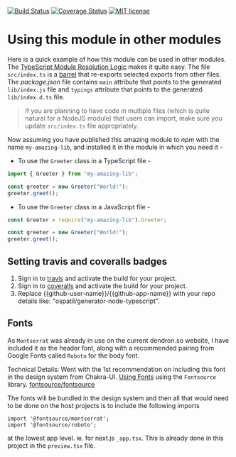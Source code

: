 [![Build Status](https://travis-ci.org/{{github-user-name}}/{{github-app-name}}.svg?branch=master)](https://travis-ci.org/{{github-user-name}}/{{github-app-name}}.svg?branch=master)
[![Coverage Status](https://coveralls.io/repos/github/{{github-user-name}}/{{github-app-name}}/badge.svg?branch=master)](https://coveralls.io/github/{{github-user-name}}/{{github-app-name}}?branch=master)
[![MIT license](http://img.shields.io/badge/license-MIT-brightgreen.svg)](http://opensource.org/licenses/MIT)

# Using this module in other modules

Here is a quick example of how this module can be used in other modules. The [TypeScript Module Resolution Logic](https://www.typescriptlang.org/docs/handbook/module-resolution.html) makes it quite easy. The file `src/index.ts` is a [barrel](https://basarat.gitbooks.io/typescript/content/docs/tips/barrel.html) that re-exports selected exports from other files. The _package.json_ file contains `main` attribute that points to the generated `lib/index.js` file and `typings` attribute that points to the generated `lib/index.d.ts` file.

> If you are planning to have code in multiple files (which is quite natural for a NodeJS module) that users can import, make sure you update `src/index.ts` file appropriately.

Now assuming you have published this amazing module to _npm_ with the name `my-amazing-lib`, and installed it in the module in which you need it -

- To use the `Greeter` class in a TypeScript file -

```ts
import { Greeter } from "my-amazing-lib";

const greeter = new Greeter("World!");
greeter.greet();
```

- To use the `Greeter` class in a JavaScript file -

```js
const Greeter = require("my-amazing-lib").Greeter;

const greeter = new Greeter("World!");
greeter.greet();
```

## Setting travis and coveralls badges

1. Sign in to [travis](https://travis-ci.org/) and activate the build for your project.
2. Sign in to [coveralls](https://coveralls.io/) and activate the build for your project.
3. Replace {{github-user-name}}/{{github-app-name}} with your repo details like: "ospatil/generator-node-typescript".

## Fonts

As `Montserrat` was already in use on the current dendron.so website, I have included it as the header font, along with a recommended pairing from Google Fonts called `Roboto` for the body font.

Technical Details:
Went with the 1st recommendation on including this font in the design system from Chakra-UI. [Using Fonts](https://chakra-ui.com/guides/using-fonts#option-2-using-font-face) using the `Fontsource` library.
[fontsource/fontsource](https://github.com/fontsource/fontsource)

The fonts will be bundled in the design system and then all that would need to be done on the host projects is to include the following imports

```
import '@fontsource/montserrat';
import '@fontsource/roboto';
```

at the lowest app level. ie. for next.js `_app.tsx`.
This is already done in this project in the `preview.tsx` file.
